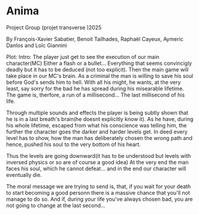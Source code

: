 # Anima
Project Group (projet transverse )2025

By François-Xavier Sabatier, Benoit Tailhades, Raphaël Cayeux, Aymeric Danlos and Loïc Giannini

Plot:
Intro:
The player just get to see the execution of our main character(MC) Either a flash or a bullet... Everything that seems convincigly deadly but it has to be deduced (not too explicit).
Then the main game will take place in our MC's brain.
As a criminal the man is willing to save his soul before God's sends him to hell. With all his might, he wants, at the very least, say sorry for the bad he has spread during his misearable lifetime.
The game is, therfore, a run of a millisecond... The last millisecond of his life.

Through multiple sounds and effects the player is being subtly shown that he is in a last breath's brain(he doesnt explicitly know it).
As he have, during his whole lifetime, escaped from what his conscience was telling him, the further the character goes the darker and harder levels get. In deed every level has to show, how the man has deliberately chosen the wrong path and hence, pushed his soul to the very bottom of his heart. 

Thus the levels are going downward(it has to be understood but levels with inversed physics or so are of course a good idea)
At the very end the man faces his soul, which he cannot defeat... and in the end our character will eventually die.

The moral message we are trying to send is, that, if you wait for your death to start becoming a good personn there is a massive chance that you'll not manage to do so. And if, during your life you've always chosen bad, you are not going to change at the last second...






